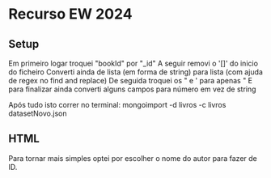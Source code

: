 # Recurso EW 2024

## Setup

Em primeiro logar  troquei "bookId" por "_id"
A seguir removi o '[]' do inicio do ficheiro
Converti ainda de lista (em forma de string) para lista (com ajuda de regex no find and replace)
De seguida troquei os \" e ' para apenas "
E para finalizar ainda converti alguns campos para número em vez de string


Após tudo isto correr no terminal: mongoimport -d livros -c livros datasetNovo.json

## HTML
Para tornar mais simples optei por escolher o nome do autor para fazer de ID.